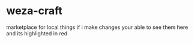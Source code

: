 # weza-craft
marketplace for local things 
if i make changes your able to see them here 
and its highlighted in red 
